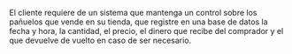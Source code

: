 El cliente requiere de un sistema que mantenga un control sobre los pañuelos que vende en su tienda, que registre en una base de datos la fecha y hora, la cantidad, el precio, el dinero que recibe del comprador y el que devuelve de vuelto en caso de ser necesario.
